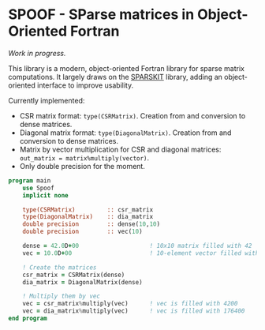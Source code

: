 # SPOOF - SParse matrices in Object-Oriented Fortran

*Work in progress.*

This library is a modern, object-oriented Fortran library for sparse matrix computations. It largely draws on the [SPARSKIT](https://www-users.cse.umn.edu/~saad/software/SPARSKIT/) library, adding an object-oriented interface to improve usability.

Currently implemented:
- CSR matrix format: `type(CSRMatrix)`. Creation from and conversion to dense matrices.
- Diagonal matrix format: `type(DiagonalMatrix)`. Creation from and conversion to dense matrices.
- Matrix by vector multiplication for CSR and diagonal matrices: `out_matrix = matrix%multiply(vector)`.
- Only double precision for the moment.

```fortran
program main
    use Spoof
    implicit none

    type(CSRMatrix)         :: csr_matrix
    type(DiagonalMatrix)    :: dia_matrix
    double precision        :: dense(10,10)
    double precision        :: vec(10)

    dense = 42.0D+00                    ! 10x10 matrix filled with 42
    vec = 10.0D+00                      ! 10-element vector filled with 10

    ! Create the matrices
    csr_matrix = CSRMatrix(dense)
    dia_matrix = DiagonalMatrix(dense)

    ! Multiply them by vec
    vec = csr_matrix%multiply(vec)      ! vec is filled with 4200
    vec = dia_matrix%multiply(vec)      ! vec is filled with 176400
end program
```
